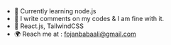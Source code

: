 ## <Self-motivated Frontend Developer/>
- 💫 Currently learning node.js
- :space_invader: I write comments on my codes & I am fine with it. 
- 🔮 React.js, TailwindCSS
- :earth_africa: Reach me at : fojanbabaali@gmail.com

